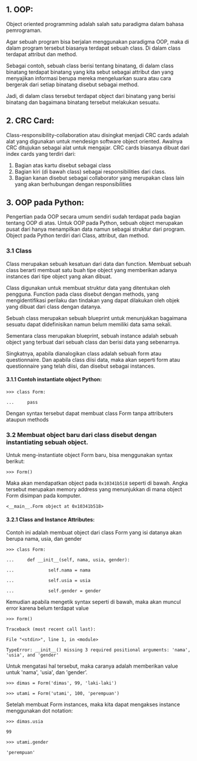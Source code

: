 ## 1. OOP: 
Object oriented programming adalah salah satu paradigma dalam bahasa pemrograman. 

Agar sebuah program bisa berjalan menggunakan paradigma OOP, maka di dalam program tersebut biasanya terdapat sebuah class. Di dalam class terdapat attribut dan method.

Sebagai contoh, sebuah class berisi tentang binatang, di dalam class binatang terdapat binatang yang kita sebut sebagai attribut dan yang menyajikan informasi berupa mereka mengeluarkan suara atau cara bergerak dari setiap binatang disebut sebagai method. 

Jadi, di dalam class tersebut terdapat object dari binatang yang berisi binatang dan bagaimana binatang tersebut melakukan sesuatu.  

## 2. CRC Card: 
Class-responsibility-collaboration atau disingkat menjadi CRC cards adalah alat yang digunakan untuk mendesign software object oriented. Awalnya CRC ditujukan sebagai alat untuk mengajar. CRC cards biasanya dibuat dari index cards yang terdiri dari:
1. Bagian atas kartu disebut sebagai class
2. Bagian kiri (di bawah class) sebagai responsibilities dari class. 
3. Bagian kanan disebut sebagai collaborator yang merupakan class lain yang akan berhubungan dengan responsibilities

## 3. OOP pada Python:
Pengertian pada OOP secara umum sendiri sudah terdapat pada bagian tentang OOP di atas. 
Untuk OOP pada Python, sebuah object merupakan pusat dari hanya menampilkan data namun sebagai struktur dari program.
Object pada Python terdiri dari Class, attribut, dan method.

### 3.1 Class 
Class merupakan sebuah kesatuan dari data dan function. Membuat sebuah class berarti membuat satu buah tipe object yang memberikan adanya instances dari tipe object yang akan dibuat.

Class digunakan untuk membuat struktur data yang ditentukan oleh pengguna. Function pada class disebut dengan methods, yang mengidentifikasi perilaku dan tindakan yang dapat dilakukan  oleh objek yang dibuat dari class dengan datanya.

Sebuah class merupakan sebuah blueprint untuk menunjukkan bagaimana sesuatu dapat didefinisikan namun belum memiliki data sama sekali.

Sementara class merupakan blueprint, sebuah instance adalah sebuah object yang terbuat dari sebuah class dan berisi data yang sebenarnya.

Singkatnya, apabila dianalogikan class adalah sebuah form atau questionnaire. Dan apabila class diisi data, maka akan seperti form atau questionnaire yang telah diisi, dan disebut sebagai instances. 

#### 3.1.1 Contoh instantiate object Python: 

`>>> class Form:`

`...     pass`

Dengan syntax tersebut dapat membuat class Form tanpa attributers ataupun methods

### 3.2 Membuat object baru dari class disebut dengan instantiating sebuah object.

Untuk meng-instantiate object Form baru, bisa menggunakan syntax berikut:

`>>> Form()`

Maka akan mendapatkan object pada `0x10341b518` seperti di bawah. Angka tersebut merupakan memory address yang menunjukkan di mana object Form disimpan pada komputer.

`<__main__.Form object at 0x10341b518>`


#### 3.2.1 Class and Instance Attributes:

Contoh ini adalah membuat object dari class Form yang isi datanya akan berupa nama, usia, dan gender

`>>> class Form:`

`...     def __init__(self, nama, usia, gender):`

`...             self.nama = nama`

`...             self.usia = usia`

`...             self.gender = gender`

Kemudian apabila mengetik syntax seperti di bawah, maka akan muncul error karena belum terdapat value

`>>> Form()`

`Traceback (most recent call last):`

  `File "<stdin>", line 1, in <module>`

`TypeError: __init__() missing 3 required positional arguments: 'nama', 'usia', and 'gender'`

Untuk mengatasi hal tersebut, maka caranya adalah memberikan value untuk  'nama', 'usia', dan 'gender’. 

`>>> dimas = Form('dimas', 99, 'laki-laki')`

`>>> utami = Form('utami', 100, 'perempuan')`
 
Setelah membuat Form instances, maka kita dapat mengakses instance menggunakan dot notation:

`>>> dimas.usia`

`99`

`>>> utami.gender`

`'perempuan'`
